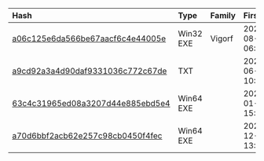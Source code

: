 |Hash|Type|Family|First_Seen|Name|
|:--|:--|:--|:--|:--|
|[a06c125e6da566be67aacf6c4e44005e](https://www.virustotal.com/gui/file/a06c125e6da566be67aacf6c4e44005e)|Win32 EXE|Vigorf|2021-08-30 06:34:56|C:\Users\JITech\Desktop\new malware samples extracted\cdel.exe|
|[a9cd92a3a4d90daf9331036c772c67de](https://www.virustotal.com/gui/file/a9cd92a3a4d90daf9331036c772c67de)|TXT||2021-06-25 10:56:35|Map.aspx|
|[63c4c31965ed08a3207d44e885ebd5e4](https://www.virustotal.com/gui/file/63c4c31965ed08a3207d44e885ebd5e4)|Win64 EXE||2021-01-03 15:16:14|calc.exe|
|[a70d6bbf2acb62e257c98cb0450f4fec](https://www.virustotal.com/gui/file/a70d6bbf2acb62e257c98cb0450f4fec)|Win64 EXE||2020-12-27 13:27:36|agent4.exe|
